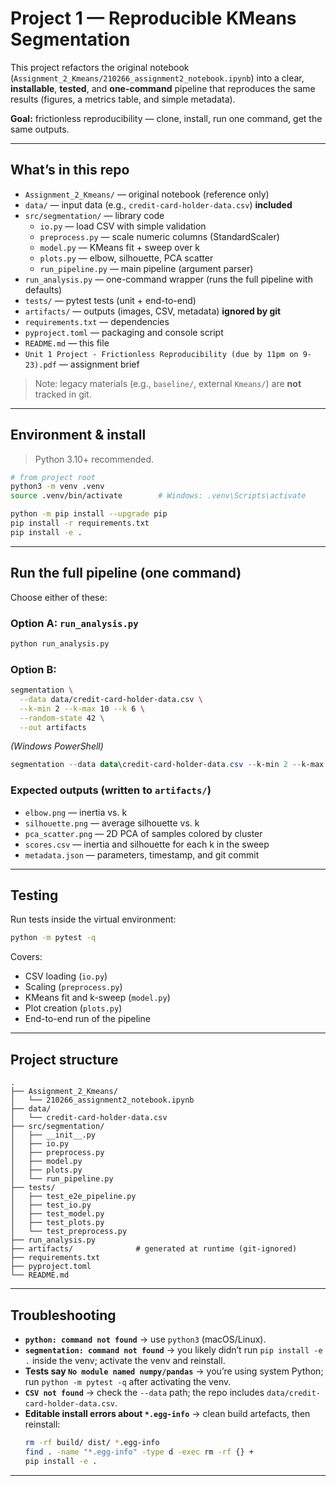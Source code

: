 # Project 1 — Reproducible KMeans Segmentation

This project refactors the original notebook (`Assignment_2_Kmeans/210266_assignment2_notebook.ipynb`)
into a clear, **installable**, **tested**, and **one-command** pipeline that reproduces the same results
(figures, a metrics table, and simple metadata).

**Goal:** frictionless reproducibility — clone, install, run one command, get the same outputs.

---

## What’s in this repo

- `Assignment_2_Kmeans/` — original notebook (reference only)
- `data/` — input data (e.g., `credit-card-holder-data.csv`) **included**
- `src/segmentation/` — library code  
  - `io.py` — load CSV with simple validation  
  - `preprocess.py` — scale numeric columns (StandardScaler)  
  - `model.py` — KMeans fit + sweep over k  
  - `plots.py` — elbow, silhouette, PCA scatter  
  - `run_pipeline.py` — main pipeline (argument parser)
- `run_analysis.py` — one-command wrapper (runs the full pipeline with defaults)
- `tests/` — pytest tests (unit + end-to-end)
- `artifacts/` — outputs (images, CSV, metadata) **ignored by git**
- `requirements.txt` — dependencies
- `pyproject.toml` — packaging and console script
- `README.md` — this file
- `Unit 1 Project - Frictionless Reproducibility (due by 11pm on 9-23).pdf` — assignment brief

> Note: legacy materials (e.g., `baseline/`, external `Kmeans/`) are **not** tracked in git.

---

## Environment & install

> Python 3.10+ recommended.

~~~bash
# from project root
python3 -m venv .venv
source .venv/bin/activate        # Windows: .venv\Scripts\activate

python -m pip install --upgrade pip
pip install -r requirements.txt
pip install -e .
~~~

---

## Run the full pipeline (one command)

Choose either of these:

### Option A: `run_analysis.py`

~~~bash
python run_analysis.py
~~~

### Option B:

~~~bash
segmentation \
  --data data/credit-card-holder-data.csv \
  --k-min 2 --k-max 10 --k 6 \
  --random-state 42 \
  --out artifacts
~~~

*(Windows PowerShell)*

~~~powershell
segmentation --data data\credit-card-holder-data.csv --k-min 2 --k-max 10 --k 6 --random-state 42 --out artifacts
~~~

### Expected outputs (written to `artifacts/`)

- `elbow.png` — inertia vs. k  
- `silhouette.png` — average silhouette vs. k  
- `pca_scatter.png` — 2D PCA of samples colored by cluster  
- `scores.csv` — inertia and silhouette for each k in the sweep  
- `metadata.json` — parameters, timestamp, and git commit

---

## Testing

Run tests inside the virtual environment:

~~~bash
python -m pytest -q
~~~

Covers:
- CSV loading (`io.py`)
- Scaling (`preprocess.py`)
- KMeans fit and k-sweep (`model.py`)
- Plot creation (`plots.py`)
- End-to-end run of the pipeline

---

## Project structure

~~~text
.
├── Assignment_2_Kmeans/
│   └── 210266_assignment2_notebook.ipynb
├── data/
│   └── credit-card-holder-data.csv
├── src/segmentation/
│   ├── __init__.py
│   ├── io.py
│   ├── preprocess.py
│   ├── model.py
│   ├── plots.py
│   └── run_pipeline.py
├── tests/
│   ├── test_e2e_pipeline.py
│   ├── test_io.py
│   ├── test_model.py
│   ├── test_plots.py
│   └── test_preprocess.py
├── run_analysis.py
├── artifacts/              # generated at runtime (git-ignored)
├── requirements.txt
├── pyproject.toml
└── README.md
~~~

---

## Troubleshooting

- **`python: command not found`** → use `python3` (macOS/Linux).  
- **`segmentation: command not found`** → you likely didn’t run `pip install -e .` inside the venv; activate the venv and reinstall.  
- **Tests say `No module named numpy/pandas`** → you’re using system Python; run `python -m pytest -q` after activating the venv.  
- **`CSV not found`** → check the `--data` path; the repo includes `data/credit-card-holder-data.csv`.  
- **Editable install errors about `*.egg-info`** → clean build artefacts, then reinstall:
  ~~~bash
  rm -rf build/ dist/ *.egg-info
  find . -name "*.egg-info" -type d -exec rm -rf {} +
  pip install -e .
  ~~~

---

